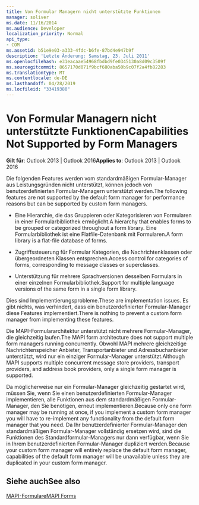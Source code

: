 ```yaml
---
title: Von Formular Managern nicht unterstützte Funktionen
manager: soliver
ms.date: 11/16/2014
ms.audience: Developer
localization_priority: Normal
api_type:
- COM
ms.assetid: b51e9e03-a333-4fdc-b6fe-87bd4e947b9f
description: 'Letzte Änderung: Samstag, 23. Juli 2011'
ms.openlocfilehash: e31eacaae54968fbdbd9fe0345130a8d09c3509f
ms.sourcegitcommit: 8657170d071f9bcf680aba50b9c07f2a4fb82283
ms.translationtype: MT
ms.contentlocale: de-DE
ms.lasthandoff: 04/28/2019
ms.locfileid: "33419380"
---
```

# <a name="capabilities-not-supported-by-form-managers"></a><span data-ttu-id="5ff5b-103">Von Formular Managern nicht unterstützte Funktionen</span><span class="sxs-lookup"><span data-stu-id="5ff5b-103">Capabilities Not Supported by Form Managers</span></span>

  
  
<span data-ttu-id="5ff5b-104">**Gilt für**: Outlook 2013 | Outlook 2016</span><span class="sxs-lookup"><span data-stu-id="5ff5b-104">**Applies to**: Outlook 2013 | Outlook 2016</span></span> 
  
<span data-ttu-id="5ff5b-105">Die folgenden Features werden vom standardmäßigen Formular-Manager aus Leistungsgründen nicht unterstützt, können jedoch von benutzerdefinierten Formular-Managern unterstützt werden.</span><span class="sxs-lookup"><span data-stu-id="5ff5b-105">The following features are not supported by the default form manager for performance reasons but can be supported by custom form managers.</span></span>
  
- <span data-ttu-id="5ff5b-106">Eine Hierarchie, die das Gruppieren oder Kategorisieren von Formularen in einer Formularbibliothek ermöglicht.</span><span class="sxs-lookup"><span data-stu-id="5ff5b-106">A hierarchy that enables forms to be grouped or categorized throughout a form library.</span></span> <span data-ttu-id="5ff5b-107">Eine Formularbibliothek ist eine Flatfile-Datenbank mit Formularen.</span><span class="sxs-lookup"><span data-stu-id="5ff5b-107">A form library is a flat-file database of forms.</span></span>
    
- <span data-ttu-id="5ff5b-108">Zugriffssteuerung für Formular Kategorien, die Nachrichtenklassen oder übergeordneten Klassen entsprechen.</span><span class="sxs-lookup"><span data-stu-id="5ff5b-108">Access control for categories of forms, corresponding to message classes or superclasses.</span></span>
    
- <span data-ttu-id="5ff5b-109">Unterstützung für mehrere Sprachversionen desselben Formulars in einer einzelnen Formularbibliothek.</span><span class="sxs-lookup"><span data-stu-id="5ff5b-109">Support for multiple language versions of the same form in a single form library.</span></span>
    
<span data-ttu-id="5ff5b-110">Dies sind Implementierungsprobleme.</span><span class="sxs-lookup"><span data-stu-id="5ff5b-110">These are implementation issues.</span></span> <span data-ttu-id="5ff5b-111">Es gibt nichts, was verhindert, dass ein benutzerdefinierter Formular-Manager diese Features implementiert.</span><span class="sxs-lookup"><span data-stu-id="5ff5b-111">There is nothing to prevent a custom form manager from implementing these features.</span></span>
  
<span data-ttu-id="5ff5b-112">Die MAPI-Formulararchitektur unterstützt nicht mehrere Formular-Manager, die gleichzeitig laufen.</span><span class="sxs-lookup"><span data-stu-id="5ff5b-112">The MAPI form architecture does not support multiple form managers running concurrently.</span></span> <span data-ttu-id="5ff5b-113">Obwohl MAPI mehrere gleichzeitige Nachrichtenspeicher Anbieter, Transportanbieter und Adressbuchanbieter unterstützt, wird nur ein einziger Formular-Manager unterstützt.</span><span class="sxs-lookup"><span data-stu-id="5ff5b-113">Although MAPI supports multiple concurrent message store providers, transport providers, and address book providers, only a single form manager is supported.</span></span>
  
<span data-ttu-id="5ff5b-114">Da möglicherweise nur ein Formular-Manager gleichzeitig gestartet wird, müssen Sie, wenn Sie einen benutzerdefinierten Formular-Manager implementieren, alle Funktionen aus dem standardmäßigen Formular-Manager, den Sie benötigen, erneut implementieren.</span><span class="sxs-lookup"><span data-stu-id="5ff5b-114">Because only one form manager may be running at once, if you implement a custom form manager you will have to re-implement any functionality from the default form manager that you need.</span></span> <span data-ttu-id="5ff5b-115">Da Ihr benutzerdefinierter Formular-Manager den standardmäßigen Formular-Manager vollständig ersetzen wird, sind die Funktionen des Standardformular-Managers nur dann verfügbar, wenn Sie in Ihrem benutzerdefinierten Formular-Manager dupliziert werden.</span><span class="sxs-lookup"><span data-stu-id="5ff5b-115">Because your custom form manager will entirely replace the default form manager, capabilities of the default form manager will be unavailable unless they are duplicated in your custom form manager.</span></span>
  
## <a name="see-also"></a><span data-ttu-id="5ff5b-116">Siehe auch</span><span class="sxs-lookup"><span data-stu-id="5ff5b-116">See also</span></span>



[<span data-ttu-id="5ff5b-117">MAPI-Formulare</span><span class="sxs-lookup"><span data-stu-id="5ff5b-117">MAPI Forms</span></span>](mapi-forms.md)


